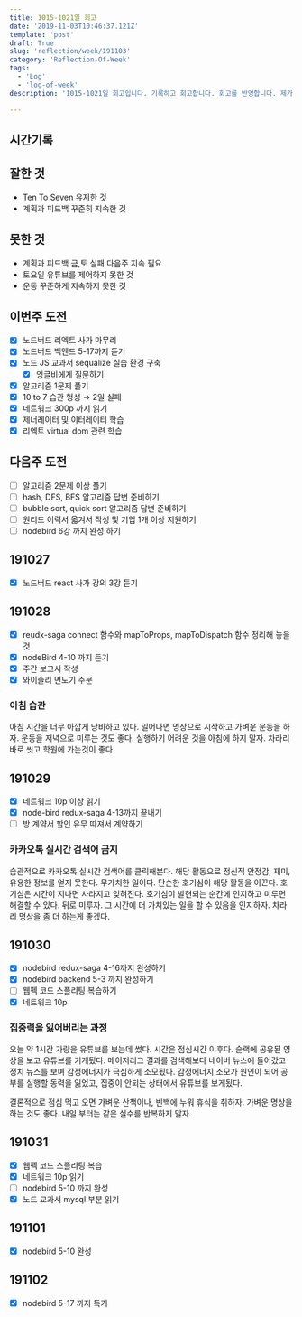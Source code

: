 ```yaml
---
title: 1015-1021일 회고
date: '2019-11-03T10:46:37.121Z'
template: 'post'
draft: True
slug: 'reflection/week/191103'
category: 'Reflection-Of-Week'
tags:
  - 'Log'
  - 'log-of-week'
description: '1015-1021일 회고입니다. 기록하고 회고합니다. 회고를 반영합니다. 제가 자라는 방식입니다.'

---
```


## 시간기록 



## 잘한 것

- Ten To Seven 유지한 것 
- 계획과 피드백 꾸준히 지속한 것

## 못한 것

- 계획과 피드백 금,토 실패  다음주 지속 필요
- 토요일 유튜브를 제어하지 못한 것 
- 운동 꾸준하게 지속하지 못한 것 

## 이번주 도전

- [x] 노드버드 리엑트 사가 마무리
- [x] 노드버드 백엔드 5-17까지 듣기
- [x] 노드 JS 교과서 sequalize 실습 환경 구축 
  - [x] 잉글비에게 질문하기 
- [x] 알고리즘 1문제 풀기 
- [x] 10 to 7 습관 형성 &rarr;  2일 실패
- [x] 네트워크 300p 까지 읽기
- [x] 제너레이터 및 이터레이터 학습 
- [x] 리엑트 virtual dom 관련 학습

## 다음주 도전

- [ ] 알고리즘 2문제 이상 풀기 
- [ ] hash, DFS, BFS 알고리즘 답변 준비하기 
- [ ] bubble sort, quick sort 알고리즘 답변 준비하기 
- [ ] 원티드 이력서 옯겨서 작성 및 기업 1개 이상 지원하기 
- [ ] nodebird 6강 까지 완성 하기 

## 191027

- [x] 노드버드 react 사가 강의 3강 듣기

## 191028

- [x] reudx-saga connect 함수와 mapToProps, mapToDispatch 함수 정리해 놓을 것 
- [x] nodeBird  4-10 까지 듣기 
- [x] 주간 보고서 작성 
- [x] 와이즐리 면도기 주문

### 아침 습관 

아침 시간을 너무 아깝게 낭비하고 있다. 일어나면 명상으로 시작하고 가벼운 운동을 하자. 운동을 저녁으로 미루는 것도 좋다. 실행하기 어려운 것을 아침에 하지 말자. 차라리 바로 씻고 학원에 가는것이 좋다. 

## 191029

- [x] 네트워크 10p 이상 읽기
- [x] node-bird redux-saga 4-13까지 끝내기 
- [ ] 방 계약서 할인 유무 따져서 계약하기 

### 카카오톡 실시간 검색어 금지

습관적으로 카카오톡 실시간 검색어를 클릭해본다. 해당 활동으로 정신적 안정감, 재미, 유용한 정보를 얻지 못한다. 무가치한 일이다. 단순한 호기심이 해당 활동을 이끈다. 호기심은 시간이 지나면 사라지고 잊혀진다. 호기심이 발현되는 순간에 인지하고 미루면 해결할 수 있다. 뒤로 미루자. 그 시간에 더 가치있는 일을 할 수 있음을 인지하자. 차라리 명상을 좀 더 하는게 좋겠다. 

## 191030

- [x] nodebird redux-saga 4-16까지 완성하기 
- [x] nodebird backend 5-3 까지 완성하기 
- [ ] 웹펙 코드 스플리팅 복습하기 
- [x] 네트워크 10p 

### 집중력을 잃어버리는 과정

오늘 약 1시간 가량을 유튜브를 보는데 썼다. 시간은 점심시간 이후다. 슬랙에 공유된 영상을 보고 유튜브를 키게됬다. 메이저리그 결과를 검색해보다 네이버 뉴스에 들어갔고 정치 뉴스를 보며 감정에너지가 극심하게 소모됬다. 감정에너지 소모가 원인이 되어 공부를 실행할 동력을 잃었고, 집중이 안되는 상태에서 유튜브를 보게됬다. 

결론적으로 점심 먹고 오면 가벼운 산책이나, 빈백에 누워 휴식을 취하자. 가벼운 명상을 하는 것도 좋다. 내일 부터는 같은 실수를 반복하지 말자. 

## 191031

- [x] 웹펙 코드 스플리팅 복습 
- [x] 네트워크 10p 읽기 
- [ ] nodebird 5-10 까지 완성 
- [x] 노드 교과서 mysql 부분 읽기 

## 191101

- [x] nodebird 5-10 완성

## 191102 

- [x] nodebird 5-17 까지 득기